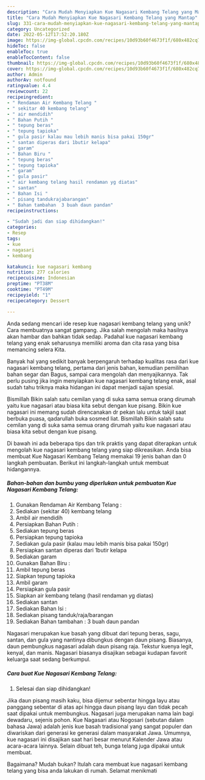 ```yaml
---
description: "Cara Mudah Menyiapkan Kue Nagasari Kembang Telang yang Mantap"
title: "Cara Mudah Menyiapkan Kue Nagasari Kembang Telang yang Mantap"
slug: 331-cara-mudah-menyiapkan-kue-nagasari-kembang-telang-yang-mantap
category: Uncategorized
date: 2022-05-12T17:52:20.180Z
image: https://img-global.cpcdn.com/recipes/10d93b60f4673f1f/680x482cq70/kue-nagasari-kembang-telang-foto-resep-utama.jpg
hideToc: false
enableToc: true
enableTocContent: false
thumbnail: https://img-global.cpcdn.com/recipes/10d93b60f4673f1f/680x482cq70/kue-nagasari-kembang-telang-foto-resep-utama.jpg
cover: https://img-global.cpcdn.com/recipes/10d93b60f4673f1f/680x482cq70/kue-nagasari-kembang-telang-foto-resep-utama.jpg
author: Admin
authorAv: notfound
ratingvalue: 4.4
reviewcount: 22
recipeingredient:
- " Rendaman Air Kembang Telang "
- " sekitar 40 kembang telang"
- " air mendidih"
- " Bahan Putih "
- " tepung beras"
- " tepung tapioka"
- " gula pasir kalau mau lebih manis bisa pakai 150gr"
- " santan diperas dari 1butir kelapa"
- " garam"
- " Bahan Biru "
- " tepung beras"
- " tepung tapioka"
- " garam"
- " gula pasir"
- " air kembang telang hasil rendaman yg diatas"
- " santan"
- " Bahan Isi "
- " pisang tandukrajabarangan"
- " Bahan tambahan  3 buah daun pandan"
recipeinstructions:

- "Sudah jadi dan siap dihidangkan!"
categories:
- Resep
tags:
- kue
- nagasari
- kembang

katakunci: kue nagasari kembang 
nutrition: 277 calories
recipecuisine: Indonesian
preptime: "PT38M"
cooktime: "PT49M"
recipeyield: "1"
recipecategory: Dessert

---
```





Anda sedang mencari ide resep kue nagasari kembang telang yang unik? Cara membuatnya sangat gampang. Jika salah mengolah maka hasilnya akan hambar dan bahkan tidak sedap. Padahal kue nagasari kembang telang yang enak seharusnya memiliki aroma dan cita rasa yang bisa memancing selera Kita.





Banyak hal yang sedikit banyak berpengaruh terhadap kualitas rasa dari kue nagasari kembang telang, pertama dari jenis bahan, kemudian pemilihan bahan segar dan Bagus, sampai cara mengolah dan menyajikannya. Tak perlu pusing jika ingin menyiapkan kue nagasari kembang telang enak,      asal sudah tahu triknya maka hidangan ini dapat menjadi sajian spesial.














Bismillah Bikin salah satu cemilan yang di suka sama semua orang dirumah yaitu kue nagasari atau biasa kita sebut dengan kue pisang. Bikin kue nagasari ini memang sudah direncanakan dr pekan lalu untuk takjil saat berbuka puasa, qadarullah buka sosmed liat. Bismillah Bikin salah satu cemilan yang di suka sama semua orang dirumah yaitu kue nagasari atau biasa kita sebut dengan kue pisang.






Di bawah ini ada beberapa tips dan trik praktis yang dapat diterapkan untuk mengolah kue nagasari kembang telang yang siap dikreasikan. Anda bisa membuat Kue Nagasari Kembang Telang memakai 19 jenis bahan dan 0 langkah pembuatan. Berikut ini langkah-langkah untuk membuat hidangannya.

<!--inarticleads1-->

##### Bahan-bahan dan bumbu yang diperlukan untuk pembuatan Kue Nagasari Kembang Telang:

1. Gunakan  Rendaman Air Kembang Telang :
1. Sediakan  (sekitar 40) kembang telang
1. Ambil  air mendidih
1. Persiapkan  Bahan Putih :
1. Sediakan  tepung beras
1. Persiapkan  tepung tapioka
1. Sediakan  gula pasir (kalau mau lebih manis bisa pakai 150gr)
1. Persiapkan  santan diperas dari 1butir kelapa
1. Sediakan  garam
1. Gunakan  Bahan Biru :
1. Ambil  tepung beras
1. Siapkan  tepung tapioka
1. Ambil  garam
1. Persiapkan  gula pasir
1. Siapkan  air kembang telang (hasil rendaman yg diatas)
1. Sediakan  santan
1. Sediakan  Bahan Isi :
1. Sediakan  pisang tanduk/raja/barangan
1. Sediakan  Bahan tambahan : 3 buah daun pandan


Nagasari merupakan kue basah yang dibuat dari tepung beras, sagu, santan, dan gula yang nantinya dibungkus dengan daun pisang. Biasanya, daun pembungkus nagasari adalah daun pisang raja. Tekstur kuenya legit, kenyal, dan manis. Nagasari biasanya disajikan sebagai kudapan favorit keluarga saat sedang berkumpul. 

<!--inarticleads2-->

##### Cara buat Kue Nagasari Kembang Telang:


1. Selesai dan siap dihidangkan!

Jika daun pisang masih kaku, bisa dijemur sebentar hingga layu atau panggang sebentar di atas api hingga daun pisang layu dan tidak pecah saat dipakai untuk membungkus. Nagasari juga merupakan nama lain bagi dewadaru, sejenis pohon. Kue Nagasari atau Nogosari (sebutan dalam bahasa Jawa) adalah jenis kue basah tradisional yang sangat populer dan diwariskan dari generasi ke generasi dalam masyarakat Jawa. Umumnya, kue nagasari ini disajikan saat hari besar menurut Kalender Jawa atau acara-acara lainnya. Selain dibuat teh, bunga telang juga dipakai untuk membuat. 

Bagaimana? Mudah bukan? Itulah cara membuat kue nagasari kembang telang yang bisa anda lakukan di rumah. Selamat menikmati
